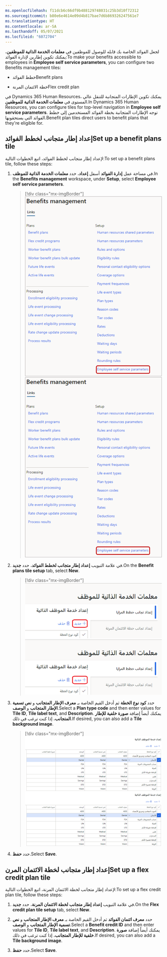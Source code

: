 ```yaml
---
ms.openlocfilehash: f11dcb6c66df9b488129748031c25b3d10f72312
ms.sourcegitcommit: b80e6e4614e09d4b817bae7d6b869326247561e7
ms.translationtype: HT
ms.contentlocale: ar-SA
ms.lasthandoff: 05/07/2021
ms.locfileid: "6072704"
---
```

<span data-ttu-id="23701-101">لجعل الفوائد الخاصة بك قابله للوصول للموظفين في **معلمات الخدمة الذاتية للموظفين**، يمكنك تكوين إطارين لإدارة الفوائد:</span><span class="sxs-lookup"><span data-stu-id="23701-101">To make your benefits accessible to employees in **Employee self service parameters**, you can configure two Benefits management tiles:</span></span>

- <span data-ttu-id="23701-102">خطط الفوائد</span><span class="sxs-lookup"><span data-stu-id="23701-102">Benefit plans</span></span>

- <span data-ttu-id="23701-103">خطة الائتمان المرنة</span><span class="sxs-lookup"><span data-stu-id="23701-103">Flex credit plan</span></span>

<span data-ttu-id="23701-104">في Dynamics 365 Human Resources، يمكنك تكوين الإطارات المتجانبة للتنقل عالي المستوى في **معلمات الخدمة الذاتية للموظفين**.</span><span class="sxs-lookup"><span data-stu-id="23701-104">In Dynamics 365 Human Resources, you can configure tiles for top-level navigation in **Employee self service parameters**.</span></span> <span data-ttu-id="23701-105">توجه الإطارات المتجانبة بخطة الفوائد المستخدمين إلى خطط الفوائد التي يستحقونها.</span><span class="sxs-lookup"><span data-stu-id="23701-105">Benefit plan tiles direct users to benefit plans that they're eligible for.</span></span>

## <a name="set-up-a-benefit-plans-tile"></a><span data-ttu-id="23701-106">إعداد إطار متجانب لخطط الفوائد</span><span class="sxs-lookup"><span data-stu-id="23701-106">Set up a benefit plans tile</span></span>

<span data-ttu-id="23701-107">لإعداد إطار متجانب لخطط الفوائد، اتبع الخطوات التالية:</span><span class="sxs-lookup"><span data-stu-id="23701-107">To set up a benefit plans tile, follow these steps:</span></span>

1. <span data-ttu-id="23701-108">في مساحة عمل **إدارة الفوائد** أسفل **إعداد**، حدد **معلمات الخدمة الذاتية للموظف**.</span><span class="sxs-lookup"><span data-stu-id="23701-108">In the **Benefits management** workspace, under **Setup**, select **Employee self service parameters**.</span></span>

   > [!div class="mx-imgBorder"]
   > <span data-ttu-id="23701-109">[![لقطة شاشة لإدارة الفوائد مع تمييز خيار معلمات الخدمة الذاتية للموظف.](../media/benefits-management-employee-self-service-parameters.png)](../media/benefits-management-employee-self-service-parameters.png#lightbox)</span><span class="sxs-lookup"><span data-stu-id="23701-109">[![Screenshot of Benefits management with the Employee self service parameters option highlighted.](../media/benefits-management-employee-self-service-parameters.png)](../media/benefits-management-employee-self-service-parameters.png#lightbox)</span></span>

1. <span data-ttu-id="23701-110">في علامة التبويب **إعداد إطار متجانب لخطط الفوائد**، حدد **جديد**.</span><span class="sxs-lookup"><span data-stu-id="23701-110">On the **Benefit plans tile setup** tab, select **New**.</span></span>

   > [!div class="mx-imgBorder"]
   > <span data-ttu-id="23701-111">[![لقطة شاشة لعلامة التبويب إعداد الإطار المتجانب لخطة الفوائد.](../media/benefits-management-create-new-tile.png)](../media/benefits-management-create-new-tile.png#lightbox)</span><span class="sxs-lookup"><span data-stu-id="23701-111">[![Screenshot of the Benefit plans tile setup tab.](../media/benefits-management-create-new-tile.png)](../media/benefits-management-create-new-tile.png#lightbox)</span></span>

1. <span data-ttu-id="23701-112">حدد **كود نوع الخطة** ثم أدخل القيم الخاصة بـ **معرف الإطار المتجانب** و **نص تسمية الإطار المتجانب** و **الوصف**.</span><span class="sxs-lookup"><span data-stu-id="23701-112">Select a **Plan type code** and then enter values for **Tile ID**, **Tile label text**, and **Description**.</span></span> <span data-ttu-id="23701-113">يمكنك أيضاً إضافة **صورة خلفية للإطار المتجانب**، إذا كنت ترغب في ذلك.</span><span class="sxs-lookup"><span data-stu-id="23701-113">If desired, you can also add a **Tile background image**.</span></span>

   > [!div class="mx-imgBorder"]
   > <span data-ttu-id="23701-114">[![لقطة شاشة لصفحة إعداد الخدمة الذاتية للموظف.](../media/benefits-management-configure-benefit-tile.png)](../media/benefits-management-configure-benefit-tile.png#lightbox)</span><span class="sxs-lookup"><span data-stu-id="23701-114">[![Screenshot of the Set up employee self service page.](../media/benefits-management-configure-benefit-tile.png)](../media/benefits-management-configure-benefit-tile.png#lightbox)</span></span>

1. <span data-ttu-id="23701-115">حدد **حفظ**.</span><span class="sxs-lookup"><span data-stu-id="23701-115">Select **Save**.</span></span>

## <a name="set-up-a-flex-credit-plan-tile"></a><span data-ttu-id="23701-116">إعداد إطار متجانب لخطة الائتمان المرن</span><span class="sxs-lookup"><span data-stu-id="23701-116">Set up a flex credit plan tile</span></span>

<span data-ttu-id="23701-117">لإعداد إطار متجانب لخطة الائتمان المرنة، اتبع الخطوات التالية:</span><span class="sxs-lookup"><span data-stu-id="23701-117">To set up a flex credit plan tile, follow these steps:</span></span>

1. <span data-ttu-id="23701-118">في علامة التبويب **إعداد إطار متجانب لخطة الائتمان المرنة**، حدد **جديد**.</span><span class="sxs-lookup"><span data-stu-id="23701-118">On the **Flex credit plan tile setup** tab, select **New**.</span></span>

1. <span data-ttu-id="23701-119">حدد **معرف ائتمان الفوائد** ثم أدخل القيم الخاصة بـ **معرف الإطار المتجانب** و **نص تسمية الإطار المتجانب** و **الوصف**.</span><span class="sxs-lookup"><span data-stu-id="23701-119">Select a **Benefit credit ID** and then enter values for **Tile ID**, **Tile label text**, and **Description**.</span></span> <span data-ttu-id="23701-120">يمكنك أيضاً إضافة **صورة خلفية للإطار المتجانب**، إذا كنت ترغب في ذلك.</span><span class="sxs-lookup"><span data-stu-id="23701-120">If desired, you can also add a **Tile background image**.</span></span>

1. <span data-ttu-id="23701-121">حدد **حفظ**.</span><span class="sxs-lookup"><span data-stu-id="23701-121">Select **Save**.</span></span>
